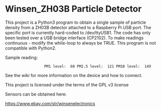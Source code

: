 # Winsen_ZH03B Particle Detector 

This project is a Python3 program to obtain a single sample of particle density from a ZH03B detector attached to a Raspberry Pi USB port.  The specific port is currently hard-coded to /dev/ttyUSB1. The code has only been tested over a USB bridge interface (CP2102).  To make readings continuous - modify the while-loop to always be TRUE. This program is not compatible with Python2.

Sample reading:

                      PM1 level:  60 PM2.5 level:  121 PM10 level:  149


See the wiki for more information on the device and how to connect.

This project is licensed under the terms of the GPL v3 license

Sensors can be obtained here:

https://www.ebay.com/str/winsenelectronics
